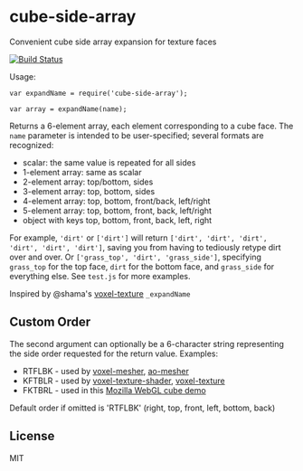 # cube-side-array

Convenient cube side array expansion for texture faces

[![Build Status](https://travis-ci.org/deathcap/cube-side-array.png)](https://travis-ci.org/deathcap/cube-side-array)

Usage:

    var expandName = require('cube-side-array');

    var array = expandName(name);

Returns a 6-element array, each element corresponding to a cube face. The `name`
parameter is intended to be user-specified; several formats are recognized:

* scalar: the same value is repeated for all sides
* 1-element array: same as scalar
* 2-element array: top/bottom, sides
* 3-element array: top, bottom, sides
* 4-element array: top, bottom, front/back, left/right
* 5-element array: top, bottom, front, back, left/right
* object with keys top, bottom, front, back, left, right

For example, `'dirt'` or `['dirt']` will return `['dirt', 'dirt', 'dirt', 'dirt', 'dirt', 'dirt']`,
saving you from having to tediously retype dirt over and over. Or `['grass_top', 'dirt', 'grass_side']`,
specifying `grass_top` for the top face, `dirt` for the bottom face, and `grass_side` for everything else.
See `test.js` for more examples.

Inspired by @shama's [voxel-texture](https://github.com/shama/voxel-texture) `_expandName`

## Custom Order
The second argument can optionally be a 6-character string representing the side order requested
for the return value. Examples:

* RTFLBK - used by [voxel-mesher](https://github.com/deathcap/voxel-mesher), [ao-mesher](https://github.com/mikolalysenko/ao-mesher)
* KFTBLR - used by [voxel-texture-shader](https://github.com/deathcap/voxel-texture-shader), [voxel-texture](https://github.com/shama/voxel-texture)
* FKTBRL - used in this [Mozilla WebGL cube demo](https://developer.mozilla.org/en-US/docs/Web/WebGL/Using_textures_in_WebGL)

Default order if omitted is 'RTFLBK' (right, top, front, left, bottom, back)

## License

MIT

